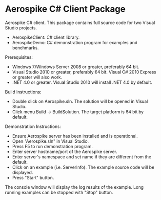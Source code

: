Aerospike C# Client Package
===========================

Aerospike C# client.  This package contains full source code for two Visual Studio projects.

* AerospikeClient:  C# client library.
* AerospikeDemo:    C# demonstration program for examples and benchmarks.

Prerequisites:

* Windows 7/Windows Server 2008 or greater, preferably 64 bit.
* Visual Studio 2010 or greater, preferably 64 bit.  Visual C# 2010 Express or greater will also work.
* .NET 4.0 or greater.  Visual Studio 2010 will install .NET 4.0 by default.

Build Instructions:

* Double click on Aerospike.sln.  The solution will be opened in Visual Studio.
* Click menu Build -> BuildSolution.  The target platform is 64 bit by default.

Demonstration Instructions:

* Ensure Aerospike server has been installed and is operational.
* Open "Aerospike.sln" in Visual Studio.
* Press F5 to run demonstration program.
* Enter server hostname/port of the Aerospike server.
* Enter server's namespace and set name if they are different from the default.
* Click on an example (i.e. ServerInfo).  The example source code will be displayed.
* Press "Start" button.  

The console window will display the log results of the example.
Long running examples can be stopped with "Stop" button.
